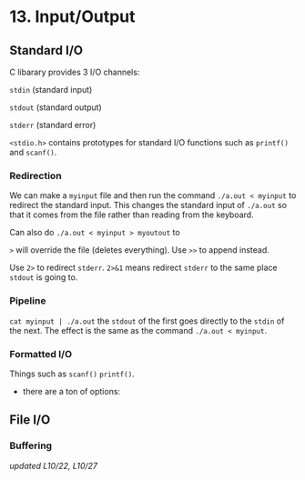 # 13. Input/Output

## Standard I/O

C libarary provides 3 I/O channels:

`stdin` (standard input)

`stdout` (standard output)

`stderr` (standard error)

`<stdio.h>` contains prototypes for standard I/O functions such as `printf()` and `scanf()`.

### Redirection

We can make a `myinput` file and then run the command `./a.out < myinput` to redirect the standard input. 
This changes the standard input of `./a.out` so that it comes from the file rather than reading from the keyboard.

Can also do `./a.out < myinput > myoutout` to 

`>` will override the file (deletes everything). Use `>>` to append instead. 

Use `2>` to redirect `stderr`. `2>&1` means redirect `stderr` to the same place `stdout` is going to. 

### Pipeline

`cat myinput | ./a.out` the `stdout` of the first goes directly to the `stdin` of the next. The effect is the same as the command  `./a.out < myinput`. 

### Formatted I/O

Things such as `scanf()` `printf()`.
- there are a ton of options: 

## File I/O

### Buffering






*updated L10/22, L10/27*
